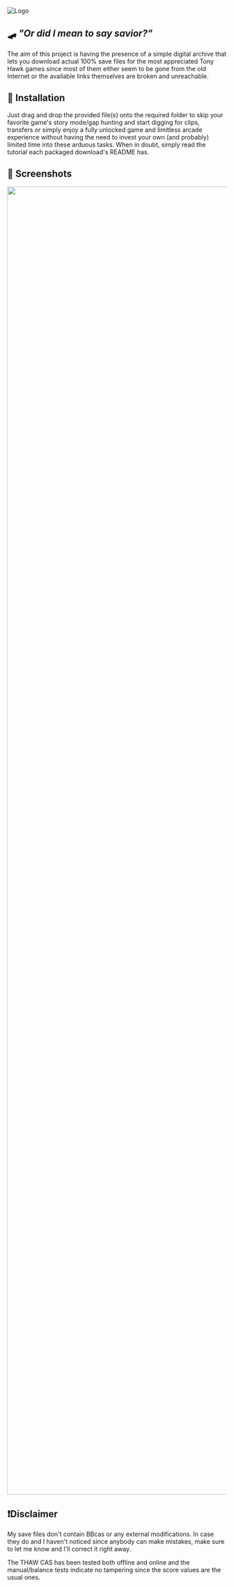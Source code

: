 
![Logo](https://cdn.discordapp.com/attachments/648520680140439598/1423851301019717693/Tony_Hawks_Pro_Skater_-_logo-2.png?ex=68e1d05c&is=68e07edc&hm=9562b02af943e00363c44f1c7ffa7efba2717999fefeef1020adaf5d4973804f&)


## 🛹 *"Or did I mean to say savior?"*

The aim of this project is having the presence of a simple digital archive that lets you download actual 100% save files for the most appreciated Tony Hawk games since most of them either seem to be gone from the old Internet or the available links themselves are broken and unreachable. 




## 🔧 Installation

Just drag and drop the provided file(s) onto the required folder to skip your favorite game's story mode/gap hunting and start digging for clips, transfers or simply enjoy a fully unlocked game and limitless arcade experience without having the need to invest your own (and probably) limited time into these arduous tasks. When in doubt, simply read the tutorial each packaged download's README has.
    
## 📸 Screenshots
<p align="center"> <img width="650" height="3000" src="https://cdn.discordapp.com/attachments/648520680140439598/1423865225706209300/saves.png?ex=68e1dd53&is=68e08bd3&hm=c8714aa40376f1f43ddb45519ef674e7807bae188f16b3b182e34d6c9b3f8feb&"> </p>

## ❗Disclaimer

My save files don't contain BBcas or any external modifications. In case they do and I haven't noticed since anybody can make mistakes, make sure to let me know and I'll correct it right away.

The THAW CAS has been tested both offline and online and the manual/balance tests indicate no tampering since the score values are the usual ones.
